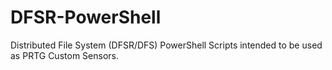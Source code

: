 # DFSR-PowerShell

Distributed File System (DFSR/DFS) PowerShell Scripts intended to be used as PRTG Custom Sensors.
